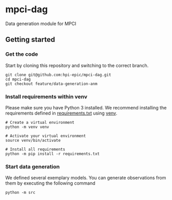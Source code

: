 # mpci-dag
Data generation module for MPCI

## Getting started

### Get the code
Start by cloning this repository and switching to the correct branch.
```
git clone git@github.com:hpi-epic/mpci-dag.git
cd mpci-dag
git checkout feature/data-generation-anm
```
### Install requirements within venv
Please make sure you have Python 3 installed.
We recommend installing the requirements defined in [requirements.txt](requirements.txt) using [venv](https://docs.python.org/3/library/venv.html).
```
# Create a virtual environment
python -m venv venv

# Activate your virtual environment
source venv/bin/activate

# Install all requirements
python -m pip install -r requirements.txt
```

### Start data generation
We defined several exemplary models. You can generate observations from them by executing the following command
```
python -m src
```